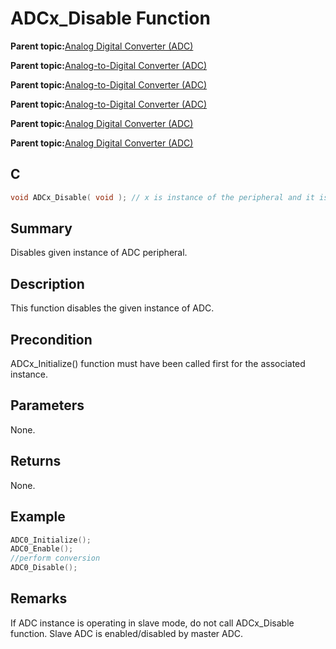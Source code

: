 # ADCx\_Disable Function

**Parent topic:**[Analog Digital Converter \(ADC\)](GUID-F31CDD9C-2394-49F1-B452-378D4EB3E210.md)

**Parent topic:**[Analog-to-Digital Converter \(ADC\)](GUID-FA022CD9-1025-47D5-B8BC-A27AC49112D8.md)

**Parent topic:**[Analog-to-Digital Converter \(ADC\)](GUID-D04BC1C2-6F78-4C18-9634-68DCCFB069F4.md)

**Parent topic:**[Analog-to-Digital Converter \(ADC\)](GUID-7A86AFB2-C2EF-44ED-B393-FE717EEC1C16.md)

**Parent topic:**[Analog Digital Converter \(ADC\)](GUID-71E0623C-498F-4F50-92AD-FCE22FA3CAB4.md)

**Parent topic:**[Analog Digital Converter \(ADC\)](GUID-6E851777-3AFA-4FC5-A7DE-14CB9DD2E033.md)

## C

```c
void ADCx_Disable( void ); // x is instance of the peripheral and it is applicable only for devices having multiple instances of the peripheral.
```

## Summary

Disables given instance of ADC peripheral.

## Description

This function disables the given instance of ADC.

## Precondition

ADCx\_Initialize\(\) function must have been called first for the associated instance.

## Parameters

None.

## Returns

None.

## Example

```c
ADC0_Initialize();
ADC0_Enable();
//perform conversion
ADC0_Disable();
```

## Remarks

If ADC instance is operating in slave mode, do not call ADCx\_Disable function. Slave ADC is enabled/disabled by master ADC.

